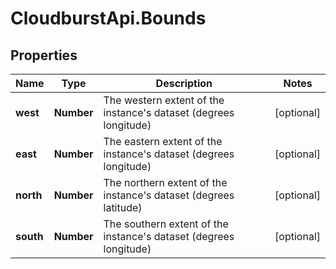 # CloudburstApi.Bounds

## Properties
Name | Type | Description | Notes
------------ | ------------- | ------------- | -------------
**west** | **Number** | The western extent of the instance&#39;s dataset (degrees longitude) | [optional] 
**east** | **Number** | The eastern extent of the instance&#39;s dataset (degrees longitude) | [optional] 
**north** | **Number** | The northern extent of the instance&#39;s dataset (degrees latitude) | [optional] 
**south** | **Number** | The southern extent of the instance&#39;s dataset (degrees longitude) | [optional] 


